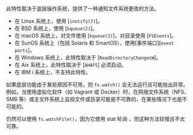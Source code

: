 
<!--type=misc-->

此特性取决于底层操作系统，提供了一种通知文件系统更改的方法。

* 在 Linux 系统上，使用 [`inotify(7)`]。
* 在 BSD 系统上，使用 [`kqueue(2)`]。
* 在 macOS 系统上，对文件使用 [`kqueue(2)`]，对目录使用 [`FSEvents`]。
* 在 SunOS 系统上（包括 Solaris 和 SmartOS），使用[事件端口][`event ports`]。
* 在 Windows 系统上，此特性取决于 [`ReadDirectoryChangesW`]。
* 在 Aix 系统上，此特性取决于 [`AHAFS`] 必须启动。
* 在 IBM i 系统上，不支持此特性。

如果底层功能由于某些原因不可用，则 `fs.watch()` 会无法运行且可能抛出异常。
例如，当使用虚拟化软件（如 Vagrant 或 Docker）时，在网络文件系统（NFS、SMB 等）或主文件系统上监视文件或目录可能是不可靠的，在某些情况下也是不可能的。

仍然可以使用 `fs.watchFile()`，因为它使用 stat 轮询 ，但这种方法较慢且不太可靠。

